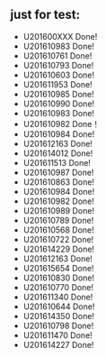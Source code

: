 ## just for test:
- U201600XXX Done!
- U201610983 Done!
- U201610761 Done!
- U201610793 Done!
- U201610603 Done!
- U201611953 Done!
- U201610985 Done!
- U201610990 Done!
- U201610983 Done!
- U201610982 Done！
- U201610984 Done!
- U201612163 Done!
- U201614012 Done!
- U201611513 Done! 
- U201610987 Done!
- U201610863 Done!
- U201610984 Done!
- U201610982 Done!
- U201610989 Done!
- U201610789 Done!
- U201610568 Done!
- U201610722 Done!
- U201614229 Done!
- U201612163 Done!
- U201615654 Done!
- U201610830 Done!
- U201610770 Done!
- U201611340 Done!
- U201610644 Done!
- U201614350 Done!
- U201610798 Done!
- U201611470 Done!
- U201614227 Done!
